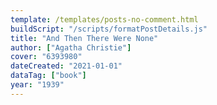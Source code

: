 ```yaml
---
template: /templates/posts-no-comment.html
buildScript: "/scripts/formatPostDetails.js"
title: "And Then There Were None"
author: ["Agatha Christie"]
cover: "6393980"
dateCreated: "2021-01-01"
dataTag: ["book"]
year: "1939"
---
```


